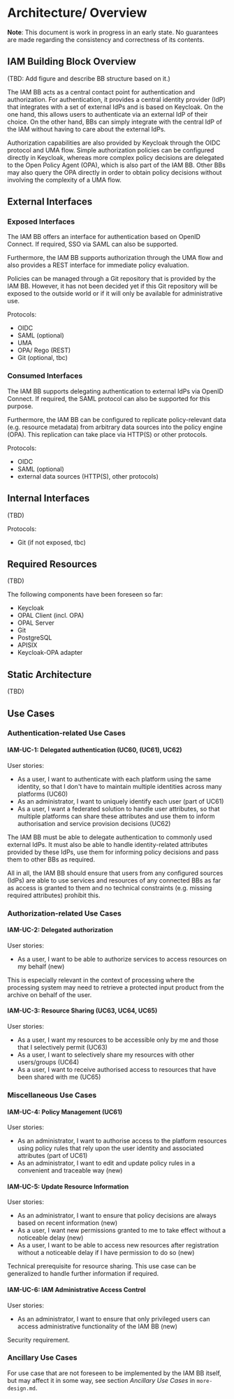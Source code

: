 # Architecture/ Overview

**Note**: This document is work in progress in an early state.
No guarantees are made regarding the consistency and correctness of its contents.

## IAM Building Block Overview

(TBD: Add figure and describe BB structure based on it.)

The IAM BB acts as a central contact point for authentication and authorization.
For authentication, it provides a central identity provider (IdP) that integrates
with a set of external IdPs and is based on Keycloak.
On the one hand, this allows users to authenticate via an external IdP of their
choice. On the other hand, BBs can simply integrate with the central IdP of the IAM
without having to care about the external IdPs.

Authorization capabilities are also provided by Keycloak through the OIDC protocol
and UMA flow. Simple authorization policies can be configured directly in Keycloak,
whereas more complex policy decisions are delegated to the Open Policy Agent (OPA),
which is also part of the IAM BB. Other BBs may also query the OPA directly in order
to obtain policy decisions without involving the complexity of a UMA flow.

## External Interfaces

### Exposed Interfaces

The IAM BB offers an interface for authentication based on OpenID Connect.
If required, SSO via SAML can also be supported.

Furthermore, the IAM BB supports authorization through the UMA flow and also provides
a REST interface for immediate policy evaluation.

Policies can be managed through a Git repository that is provided by the IAM BB.
However, it has not been decided yet if this Git repository will be exposed to the
outside world or if it will only be available for administrative use.

Protocols:

* OIDC
* SAML (optional)
* UMA
* OPA/ Rego (REST)
* Git (optional, tbc)

### Consumed Interfaces

The IAM BB supports delegating authentication to external IdPs via OpenID Connect.
If required, the SAML protocol can also be supported for this purpose.

Furthermore, the IAM BB can be configured to replicate policy-relevant data (e.g.
resource metadata) from arbitrary data sources into the policy engine (OPA).
This replication can take place via HTTP(S) or other protocols.

Protocols:

* OIDC
* SAML (optional)
* external data sources (HTTP(S), other protocols)

## Internal Interfaces

(TBD)

Protocols:

* Git (if not exposed, tbc)

## Required Resources

(TBD)

The following components have been foreseen so far:

* Keycloak
* OPAL Client (incl. OPA)
* OPAL Server
* Git
* PostgreSQL
* APISIX
* Keycloak-OPA adapter

## Static Architecture

(TBD)

## Use Cases

### Authentication-related Use Cases

#### IAM-UC-1: Delegated authentication (UC60, (UC61), UC62)

User stories:

* As a user, I want to authenticate with each platform using the same identity, so that I don't have to maintain multiple identities across many platforms (UC60)
* As an administrator, I want to uniquely identify each user (part of UC61)
* As a user, I want a federated solution to handle user attributes, so that multiple platforms can share these attributes and use them to inform authorisation and service provision decisions (UC62)

The IAM BB must be able to delegate authentication to commonly used external IdPs.
It must also be able to handle identity-related attributes provided by these IdPs,
use them for informing policy decisions and pass them to other BBs as required.

All in all, the IAM BB should ensure that users from any configured sources (IdPs)
are able to use services and resources of any connected BBs as far as access is granted
to them and no technical constraints (e.g. missing required attributes) prohibit this.

### Authorization-related Use Cases

#### IAM-UC-2: Delegated authorization

User stories:

* As a user, I want to be able to authorize services to access resources on my behalf (new)

This is especially relevant in the context of processing where the processing
system may need to retrieve a protected input product from the archive on
behalf of the user.

#### IAM-UC-3: Resource Sharing (UC63, UC64, UC65)

User stories:

* As a user, I want my resources to be accessible only by me and those that I selectively permit (UC63)
* As a user, I want to selectively share my resources with other users/groups (UC64)
* As a user, I want to receive authorised access to resources that have been shared with me (UC65)

### Miscellaneous Use Cases

#### IAM-UC-4: Policy Management (UC61)

User stories:

* As an administrator, I want to authorise access to the platform resources using policy rules that rely upon the user identity and associated attributes (part of UC61)
* As an administrator, I want to edit and update policy rules in a convenient and traceable way (new)

#### IAM-UC-5: Update Resource Information

User stories:

* As an administrator, I want to ensure that policy decisions are always based on recent information (new)
* As a user, I want new permissions granted to me to take effect without a noticeable delay (new)
* As a user, I want to be able to access new resources after registration without a noticeable delay if I have permission to do so (new)

Technical prerequisite for resource sharing.
This use case can be generalized to handle further information if required.

#### IAM-UC-6: IAM Administrative Access Control

User stories:

* As an administrator, I want to ensure that only privileged users can access administrative functionality of the IAM BB (new)

Security requirement.

### Ancillary Use Cases

For use case that are not foreseen to be implemented by the IAM BB itself,
but may affect it in some way, see section *Ancillary Use Cases* in `more-design.md`.
